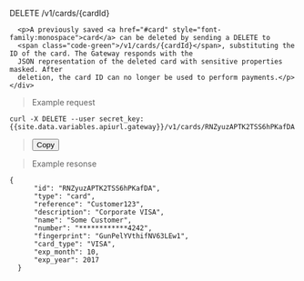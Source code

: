 <div class="method-area">
  <div class="method-copy">
    <div class="method-copy-padding">
      <p><span class="api-operation">DELETE</span> <span class="code-green">/v1/cards/{cardId}</span></p>

      <p>A previously saved <a href="#card" style="font-family:monospace">card</a> can be deleted by sending a DELETE to
      <span class="code-green">/v1/cards/{cardId}</span>, substituting the ID of the card. The Gateway responds with the
      JSON representation of the deleted card with sensitive properties masked. After
      deletion, the card ID can no longer be used to perform payments.</p>
    </div>
  </div>

  <blockquote>Example request</blockquote>
  <pre id="card-del"><code class="json">curl -X DELETE --user secret_key: {{site.data.variables.apiurl.gateway}}/v1/cards/RNZyuzAPTK2TSS6hPKafDA</code></pre>
  <blockquote><button id="btn" class="btn copy" data-clipboard-target="#card-del" onclick="Materialize.toast('Copied!', 2000)">Copy</button></blockquote>

  <blockquote>Example resonse</blockquote>
  <pre><code>{
      "id": "RNZyuzAPTK2TSS6hPKafDA",
      "type": "card",
      "reference": "Customer123",
      "description": "Corporate VISA",
      "name": "Some Customer",
      "number": "************4242",
      "fingerprint": "GunPelYVthifNV63LEw1",
      "card_type": "VISA",
      "exp_month": 10,
      "exp_year": 2017
  }</code>
  </pre>
</div>
